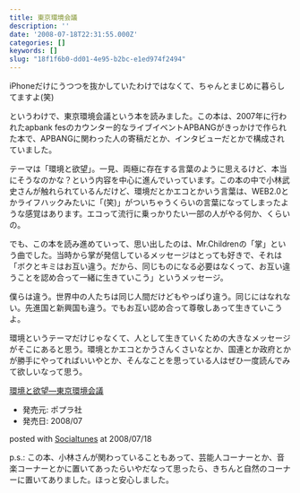 ```yaml
---
title: 東京環境会議
description: ''
date: '2008-07-18T22:31:55.000Z'
categories: []
keywords: []
slug: "18f1f6b0-dd01-4e95-b2bc-e1ed974f2494"
---
```

iPhoneだけにうつつを抜かしていたわけではなくて、ちゃんとまじめに暮らしてますよ(笑)

というわけで、東京環境会議という本を読みました。この本は、2007年に行われたapbank fesのカウンター的なライブイベントAPBANGがきっかけで作られた本で、APBANGに関わった人の寄稿だとか、インタビューだとかで構成されていました。

テーマは「環境と欲望」。一見、両極に存在する言葉のように思えるけど、本当にそうなのかな？という内容を中心に進んでいっています。この本の中で小林武史さんが触れられているんだけど、環境だとかエコとかいう言葉は、WEB2.0とかライフハックみたいに「(笑)」がついちゃうくらいの言葉になってしまったような感覚はあります。エコって流行に乗っかりたい一部の人がやる何か、くらいの。

でも、この本を読み進めていって、思い出したのは、Mr.Childrenの「掌」という曲でした。当時から掌が発信しているメッセージはとっても好きで、それは「ボクとキミはお互い違う。だから、同じものになる必要はなくって、お互い違うことを認め合って一緒に生きていこう」というメッセージ。

僕らは違う。世界中の人たちは同じ人間だけどもやっぱり違う。同じにはなれない。先進国と新興国も違う。でもお互い認め合って尊敬しあって生きていこうよ。

環境というテーマだけじゃなくて、人として生きていくための大きなメッセージがそこにあると思う。環境とかエコとかうさんくさいなとか、国連とか政府とかが勝手にやってればいいやとか、そんなことを思っている人はぜひ一度読んでみて欲しいなって思う。

[環境と欲望―東京環境会議](http://www.amazon.co.jp/exec/obidos/ASIN/4591103412/qli-22/ref=nosim "環境と欲望―東京環境会議")

*   発売元: ポプラ社
*   発売日: 2008/07

posted with [Socialtunes](http://socialtunes.net) at 2008/07/18

p.s.: この本、小林さんが関わっていることもあって、芸能人コーナーとか、音楽コーナーとかに置いてあったらいやだなって思ったら、きちんと自然のコーナーに置いてありました。ほっと安心しました。